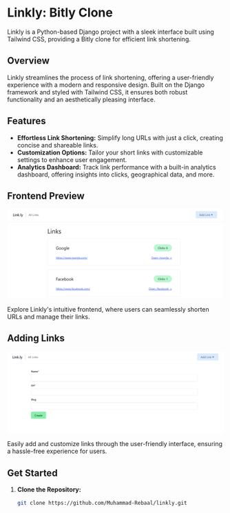 # Linkly: Bitly Clone

Linkly is a Python-based Django project with a sleek interface built using Tailwind CSS, providing a Bitly clone for efficient link shortening.

## Overview

Linkly streamlines the process of link shortening, offering a user-friendly experience with a modern and responsive design. Built on the Django framework and styled with Tailwind CSS, it ensures both robust functionality and an aesthetically pleasing interface.

## Features

- **Effortless Link Shortening:** Simplify long URLs with just a click, creating concise and shareable links.
- **Customization Options:** Tailor your short links with customizable settings to enhance user engagement.
- **Analytics Dashboard:** Track link performance with a built-in analytics dashboard, offering insights into clicks, geographical data, and more.

## Frontend Preview
![Linkly Frontend](ss1.png)

Explore Linkly's intuitive frontend, where users can seamlessly shorten URLs and manage their links.

## Adding Links
![Adding Links](ss2.png)

Easily add and customize links through the user-friendly interface, ensuring a hassle-free experience for users.

## Get Started

1. **Clone the Repository:**
   ```bash
   git clone https://github.com/Muhammad-Rebaal/linkly.git
